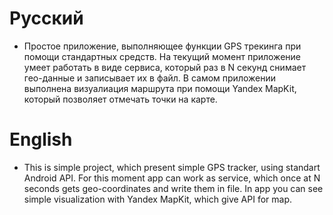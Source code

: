# Русский
- Простое приложение, выполняющее функции GPS трекинга при помощи стандартных средств.
На текущий момент приложение умеет работать в виде сервиса, который раз в N секунд снимает гео-данные и записывает их в файл.
В самом приложении выполнена визуалиация маршрута при помощи Yandex MapKit, который позволяет отмечать точки на карте.
# English
- This is simple project, which present simple GPS tracker, using standart Android API.
For this moment app can work as service, which once at N seconds gets geo-coordinates and write them in file.
In app you can see simple visualization with Yandex MapKit, which give API for map.
